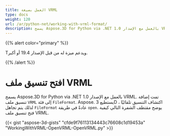 ```yaml
---
title: العمل بصيغة VRML
type: docs
weight: 120
url: /ar/python-net/working-with-vrml-format/
description: يسمح Aspose.3D for Python via .NET بالعمل مع الإصدار 1.0 VRML. تمت إضافة تنسيق ملف VRML إلى فئة تنسيق الملفات. Aspose. يستطيع 3D اكتشاف التنسيق تلقائيًا ، لذلك يتم تجاهل تنسيق الملف عادةً في طريقة مفتوحة. يوضح مقتطف الشفرة التالي كيفية فتح تنسيق ملف VRML.
---
```

{{% alert color="primary" %}} 

Tويدعم ميزة له من قبل الإصدار 19.4 أو أكبر.

{{% /alert %}} 
#  **افتح تنسيق ملف VRML**
يسمح Aspose.3D for Python via .NET بالعمل مع الإصدار 1.0 VRML. تمت إضافة تنسيق ملف `VRML` إلى فئة `FileFormat`. Aspose. يستطيع 3D اكتشاف التنسيق تلقائيًا ، لذلك يتم تجاهل `FileFormat` عادةً في طريقة `open`. يوضح مقتطف الشفرة التالي كيفية فتح تنسيق ملف VRML.

{{< gist "aspose-3d-gists" "cfde9f76113134443c76608c1d19453a" "WorkingWithVRML-OpenVRML-OpenVRML.py" >}}
